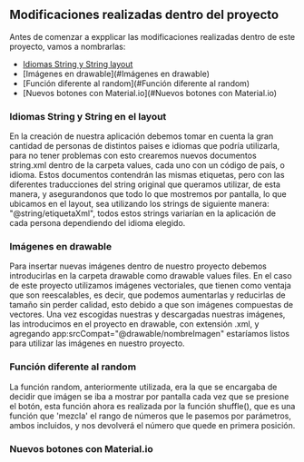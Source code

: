 ## Modificaciones realizadas dentro del proyecto
Antes de comenzar a expplicar las modificaciones realizadas dentro de este proyecto, vamos a nombrarlas: 
- [Idiomas String y String layout](#Idiomas-String-y-String-en-el-layout)
- [Imágenes en drawable](#Imágenes en drawable)
- [Función diferente al random](#Función diferente al random)
- [Nuevos botones con Material.io](#Nuevos botones con Material.io)
### Idiomas String y String en el layout
En la creación de nuestra aplicación debemos tomar en cuenta la gran cantidad de personas de distintos 
paises e idiomas que podría utilizarla, para no tener problemas con esto crearemos nuevos documentos
string.xml dentro de la carpeta values, cada uno con un código de país, o idioma.
Estos documentos contendrán las mismas etiquetas, pero con las diferentes traducciones del string 
original que queramos utilizar, de esta manera, y asegurandonos que todo lo que mostremos por pantalla, 
lo que ubicamos en el layout, sea utilizando los strings de siguiente manera: "@string/etiquetaXml", todos estos strings variarían
en la aplicación de cada persona dependiendo del idioma elegido.
### Imágenes en drawable
Para insertar nuevas imágenes dentro de nuestro proyecto debemos introducirlas en la carpeta drawable
como drawable values files. En el caso de este proyecto utilizamos imágenes vectoriales, que tienen 
como ventaja que son reescalables, es decir, que podemos aumentarlas y reducirlas de tamaño sin perder 
calidad, esto debido a que son imágenes compuestas de vectores. 
Una vez escogidas nuestras y descargadas nuestras imágenes, las introducimos en el proyecto en drawable, 
con extensión .xml, y agregando app:srcCompat="@drawable/nombreImagen" estaríamos listos para utilizar 
las imágenes en nuestro proyecto.
### Función diferente al random
La función random, anteriormente utilizada, era la que se encargaba de decidir que imágen se iba a 
mostrar por pantalla cada vez que se presione el botón, esta función ahora es realizada por la función
shuffle(), que es una función que 'mezcla' el rango de números que le pasemos por parámetros, ambos 
incluidos, y nos devolverá el número que quede en primera posición.
### Nuevos botones con Material.io